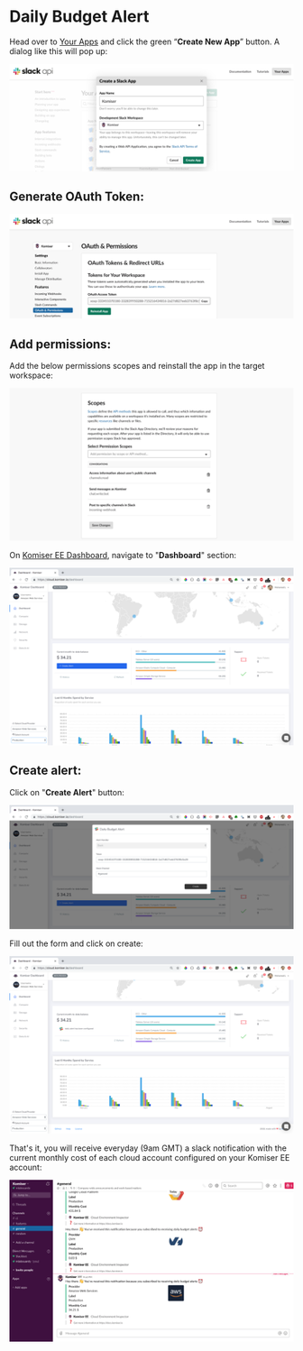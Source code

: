 # Daily Budget Alert

Head over to [Your Apps](https://api.slack.com/slack-apps-preview) and click the green “**Create New App**” button. A dialog like this will pop up:

![Oraculi](../../static/img/slack-app-1.png)

## Generate OAuth Token:

![Oraculi](../../static/img/slack-token-2.png)

## Add permissions:
Add the below permissions scopes and reinstall the app in the target workspace:

![Oraculi](../../static/img/slack-scope-3.png)

On [Komiser EE Dashboard](https://cloud.komiser.io), navigate to "**Dashboard**" section:


![Oraculi](../../static/img/komiser-btn-4.png)

## Create alert:
Click on "**Create Alert**" button:

![Oraculi](../../static/img/komiser-popup-5.png)

Fill out the form and click on create:

![Oraculi](../../static/img/komiser-config-6.png)

That's it, you will receive everyday (9am GMT) a slack notification with the current monthly cost of each cloud account configured on your Komiser EE account:

![Oraculi](../../static/img/slack-7.png)